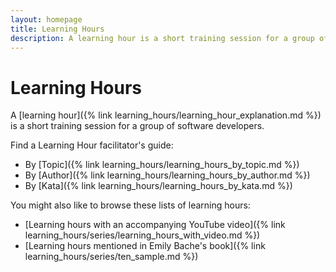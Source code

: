 ```yaml
---
layout: homepage
title: Learning Hours
description: A learning hour is a short training session for a group of software developers. The goal is they can learn skills like Test-Driven Development.
---
```

# Learning Hours

A [learning hour]({% link learning_hours/learning_hour_explanation.md %}) is a short training session for a group of software developers.

Find a Learning Hour facilitator's guide:

* By [Topic]({% link learning_hours/learning_hours_by_topic.md %})
* By [Author]({% link learning_hours/learning_hours_by_author.md %})
* By [Kata]({% link learning_hours/learning_hours_by_kata.md %})

You might also like to browse these lists of learning hours:

* [Learning hours with an accompanying YouTube video]({% link learning_hours/series/learning_hours_with_video.md %})
* [Learning hours mentioned in Emily Bache's book]({% link learning_hours/series/ten_sample.md %})



